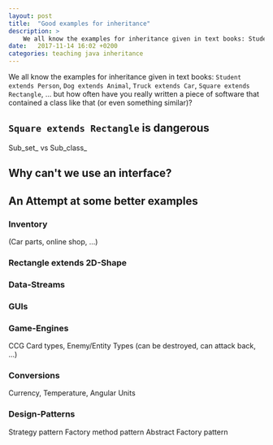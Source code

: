 ```yaml
---
layout: post
title:  "Good examples for inheritance"
description: >
    We all know the examples for inheritance given in text books: Student extends Person, Dog extends Animal, Square extends Rectangle, Truck extends Car, ... but what about true real-life examples where inheritance is not just a requirement imposed by the teacher, but simply the most elegant and straightforward solution?
date:   2017-11-14 16:02 +0200
categories: teaching java inheritance
---
```


We all know the examples for inheritance given in text books: `Student extends Person`, `Dog extends Animal`, `Truck extends Car`, `Square extends Rectangle`, ... but how often have you really written a piece of software that contained a class like that (or even something similar)?

## `Square extends Rectangle` is dangerous

Sub_set_ vs Sub_class_

## Why can't we use an interface?

## An Attempt at some better examples

### Inventory

(Car parts, online shop, ...)

### Rectangle extends 2D-Shape

### Data-Streams

### GUIs

### Game-Engines

CCG Card types, Enemy/Entity Types (can be destroyed, can attack back, ...)

### Conversions

Currency, Temperature, Angular Units

### Design-Patterns

Strategy pattern
Factory method pattern
Abstract Factory pattern